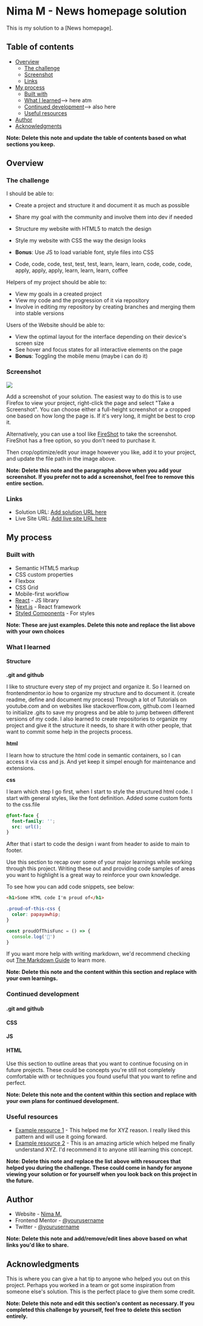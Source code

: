 # Nima M - News homepage solution

This is my solution to a [News homepage]. 

## Table of contents

- [Overview](#overview)
  - [The challenge](#the-challenge)
  - [Screenshot](#screenshot)
  - [Links](#links)
- [My process](#my-process)
  - [Built with](#built-with)
  - [What I learned](#what-i-learned)--> here atm
  - [Continued development](#continued-development)--> also here
  - [Useful resources](#useful-resources)
- [Author](#author)
- [Acknowledgments](#acknowledgments)

**Note: Delete this note and update the table of contents based on what sections you keep.**

## Overview

### The challenge

I should be able to:

- Create a project and structure it and document it as much as possible
- Share my goal with the community and involve them into dev if needed
- Structure my website with HTML5 to match the design
- Style my website with CSS the way the design looks
- **Bonus**: Use JS to load variable font, style files into CSS

- Code, code, code, test, test, test, learn, learn, learn, code, code, code, apply, apply, apply, learn, learn, learn,
  coffee 

Helpers of my project should be able to:

- View my goals in a created project
- View my code and the progression of it via repository
- Involve in editing my repository by creating branches and merging them into stable versions

Users of the Website should be able to:

- View the optimal layout for the interface depending on their device's screen size
- See hover and focus states for all interactive elements on the page
- **Bonus**: Toggling the mobile menu (maybe i can do it)

### Screenshot

![](./screenshot.jpg)

Add a screenshot of your solution. The easiest way to do this is to use Firefox to view your project, right-click the page and select "Take a Screenshot". You can choose either a full-height screenshot or a cropped one based on how long the page is. If it's very long, it might be best to crop it.

Alternatively, you can use a tool like [FireShot](https://getfireshot.com/) to take the screenshot. FireShot has a free option, so you don't need to purchase it. 

Then crop/optimize/edit your image however you like, add it to your project, and update the file path in the image above.

**Note: Delete this note and the paragraphs above when you add your screenshot. If you prefer not to add a screenshot, feel free to remove this entire section.**

### Links

- Solution URL: [Add solution URL here](https://your-solution-url.com)
- Live Site URL: [Add live site URL here](https://your-live-site-url.com)

## My process

### Built with

- Semantic HTML5 markup
- CSS custom properties
- Flexbox
- CSS Grid
- Mobile-first workflow
- [React](https://reactjs.org/) - JS library
- [Next.js](https://nextjs.org/) - React framework
- [Styled Components](https://styled-components.com/) - For styles

**Note: These are just examples. Delete this note and replace the list above with your own choices**

### What I learned

#### Structure

**.git and github**

I like to structure every step of my project and organize it. So I learned on frontendmentor.io how to organize my structure and to document it. (create readme, define and document my process)
Through a lot of Tutorials on youtube.com and on websites like stackoverflow.com, github.com I learned to initialize .gits to save my progress and be able to jump between different versions of my code.
I also learned to create repositories to organize my project and give it the structure it needs, to share it with other people, that want to commit some help in the projects process. 

**html**

I learn how to structure the html code in semantic containers, so I can access it via css and js.
And yet keep it simpel enough for maintenance and extensions.

**css**

I learn which step I go first, when I start to style the structured html code.
I start with general styles, like the font definition.
  Added some custom fonts to the css.file
  ```css
  @font-face {
    font-family: '';
    src: url();
  }
  ```

After that i start to code the design i want from header to aside to main to footer.

Use this section to recap over some of your major learnings while working through this project. Writing these out and providing code samples of areas you want to highlight is a great way to reinforce your own knowledge.

To see how you can add code snippets, see below:



```html
<h1>Some HTML code I'm proud of</h1>
```
```css
.proud-of-this-css {
  color: papayawhip;
}
```
```js
const proudOfThisFunc = () => {
  console.log('🎉')
}
```

If you want more help with writing markdown, we'd recommend checking out [The Markdown Guide](https://www.markdownguide.org/) to learn more.

**Note: Delete this note and the content within this section and replace with your own learnings.**

### Continued development

#### .git and github
#### CSS

#### JS

#### HTML

Use this section to outline areas that you want to continue focusing on in future projects. These could be concepts you're still not completely comfortable with or techniques you found useful that you want to refine and perfect.

**Note: Delete this note and the content within this section and replace with your own plans for continued development.**

### Useful resources

- [Example resource 1](https://www.example.com) - This helped me for XYZ reason. I really liked this pattern and will use it going forward.
- [Example resource 2](https://www.example.com) - This is an amazing article which helped me finally understand XYZ. I'd recommend it to anyone still learning this concept.

**Note: Delete this note and replace the list above with resources that helped you during the challenge. These could come in handy for anyone viewing your solution or for yourself when you look back on this project in the future.**

## Author

- Website - [Nima M.](https://www.no-site-yet-DONT-CLICK-THIS.com)
- Frontend Mentor - [@yourusername](https://www.frontendmentor.io/profile/yourusername)
- Twitter - [@yourusername](https://www.twitter.com/yourusername)

**Note: Delete this note and add/remove/edit lines above based on what links you'd like to share.**

## Acknowledgments

This is where you can give a hat tip to anyone who helped you out on this project. Perhaps you worked in a team or got some inspiration from someone else's solution. This is the perfect place to give them some credit.

**Note: Delete this note and edit this section's content as necessary. If you completed this challenge by yourself, feel free to delete this section entirely.**
